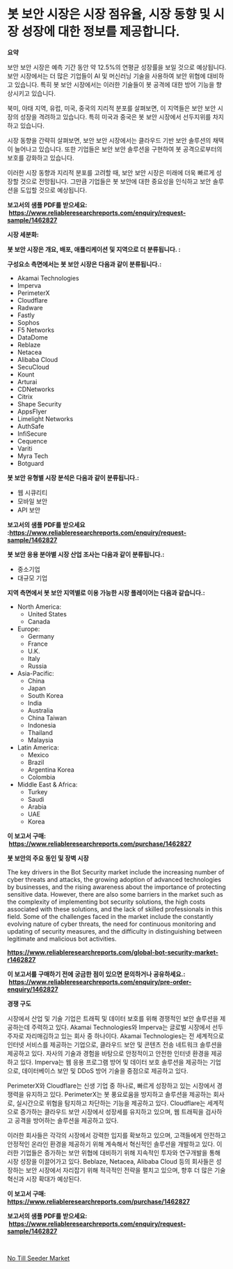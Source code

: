 <p><h1>봇 보안 시장은 시장 점유율, 시장 동향 및 시장 성장에 대한 정보를 제공합니다.</h1></p><p><strong>요약</strong></p>
<p><p>보안 보안 시장은 예측 기간 동안 약 12.5%의 연평균 성장률을 보일 것으로 예상됩니다. 보안 시장에서는 더 많은 기업들이 AI 및 머신러닝 기술을 사용하여 보안 위협에 대비하고 있습니다. 특히 봇 보안 시장에서는 이러한 기술들이 봇 공격에 대한 방어 기능을 향상시키고 있습니다.</p><p>북미, 아태 지역, 유럽, 미국, 중국의 지리적 분포를 살펴보면, 이 지역들은 보안 보안 시장의 성장을 격려하고 있습니다. 특히 미국과 중국은 봇 보안 시장에서 선두지위를 차지하고 있습니다.</p><p>시장 동향을 간략히 살펴보면, 보안 보안 시장에서는 클라우드 기반 보안 솔루션의 채택이 늘어나고 있습니다. 또한 기업들은 보안 보안 솔루션을 구현하여 봇 공격으로부터의 보호를 강화하고 있습니다.</p><p>이러한 시장 동향과 지리적 분포를 고려할 때, 보안 보안 시장은 미래에 더욱 빠르게 성장할 것으로 전망됩니다. 그만큼 기업들은 봇 보안에 대한 중요성을 인식하고 보안 솔루션을 도입할 것으로 예상됩니다.</p></p>
<p><strong>보고서의 샘플 PDF를 받으세요: &nbsp;<a href="https://www.reliableresearchreports.com/enquiry/request-sample/1462827">https://www.reliableresearchreports.com/enquiry/request-sample/1462827</a></strong></p>
<p><strong>시장 세분화:</strong></p>
<p><strong> 봇 보안 시장은 개요, 배포, 애플리케이션 및 지역으로 더 분류됩니다. :</strong></p>
<p><strong>구성요소 측면에서는 봇 보안 시장은 다음과 같이 분류됩니다.:</strong></p>
<p><ul><li>Akamai Technologies</li><li>Imperva</li><li>PerimeterX</li><li>Cloudflare</li><li>Radware</li><li>Fastly</li><li>Sophos</li><li>F5 Networks</li><li>DataDome</li><li>Reblaze</li><li>Netacea</li><li>Alibaba Cloud</li><li>SecuCloud</li><li>Kount</li><li>Arturai</li><li>CDNetworks</li><li>Citrix</li><li>Shape Security</li><li>AppsFlyer</li><li>Limelight Networks</li><li>AuthSafe</li><li>InfiSecure</li><li>Cequence</li><li>Variti</li><li>Myra Tech</li><li>Botguard</li></ul></p>
<p><strong> 봇 보안 유형별 시장 분석은 다음과 같이 분류됩니다.:</strong></p>
<p><ul><li>웹 시큐리티</li><li>모바일 보안</li><li>API 보안</li></ul></p>
<p><strong>보고서의 샘플 PDF를 받으세요 :<a href="https://www.reliableresearchreports.com/enquiry/request-sample/1462827">https://www.reliableresearchreports.com/enquiry/request-sample/1462827</a></strong></p>
<p><strong> 봇 보안 응용 분야별 시장 산업 조사는 다음과 같이 분류됩니다.:</strong></p>
<p><ul><li>중소기업</li><li>대규모 기업</li></ul></p>
<p><strong>지역 측면에서 봇 보안 지역별로 이용 가능한 시장 플레이어는 다음과 같습니다.:</strong></p>
<p><ul>
    <li>
        North America:
        <ul>
            <li>United States</li>
            <li>Canada</li>
        </ul>
    </li>
    <li>
        Europe:
        <ul>
            <li>Germany</li>
            <li>France</li>
            <li>U.K.</li>
            <li>Italy</li>
            <li>Russia</li>
        </ul>
    </li>
    <li>
        Asia-Pacific:
        <ul>
            <li>China</li>
            <li>Japan</li>
            <li>South Korea</li>
            <li>India</li>
            <li>Australia</li>
            <li>China Taiwan</li>
            <li>Indonesia</li>
            <li>Thailand</li>
            <li>Malaysia</li>
        </ul>
    </li>
    <li>
        Latin America:
        <ul>
            <li>Mexico</li>
            <li>Brazil</li>
            <li>Argentina Korea</li>
            <li>Colombia</li>
        </ul>
    </li>
    <li>
        Middle East & Africa:
        <ul>
            <li>Turkey</li>
            <li>Saudi</li>
            <li>Arabia</li>
            <li>UAE</li>
            <li>Korea</li>
        </ul>
    </li>
    </ul></p>
<p><strong>이 보고서 구매: &nbsp;<a href="https://www.reliableresearchreports.com/purchase/1462827">https://www.reliableresearchreports.com/purchase/1462827</a></strong></p>
<p><strong>봇 보안의 주요 동인 및 장벽 시장</strong></p>
<p><p>The key drivers in the Bot Security market include the increasing number of cyber threats and attacks, the growing adoption of advanced technologies by businesses, and the rising awareness about the importance of protecting sensitive data. However, there are also some barriers in the market such as the complexity of implementing bot security solutions, the high costs associated with these solutions, and the lack of skilled professionals in this field. Some of the challenges faced in the market include the constantly evolving nature of cyber threats, the need for continuous monitoring and updating of security measures, and the difficulty in distinguishing between legitimate and malicious bot activities.</p></p>
<p><strong><a href="https://www.reliableresearchreports.com/global-bot-security-market-r1462827">https://www.reliableresearchreports.com/global-bot-security-market-r1462827</a></strong></p>
<p><strong>이 보고서를 구매하기 전에 궁금한 점이 있으면 문의하거나 공유하세요.: &nbsp;<a href="https://www.reliableresearchreports.com/enquiry/pre-order-enquiry/1462827">https://www.reliableresearchreports.com/enquiry/pre-order-enquiry/1462827</a></strong></p>
<p><strong>경쟁 구도</strong></p>
<p><p>시장에서 산업 및 기술 기업은 트래픽 및 데이터 보호를 위해 경쟁적인 보안 솔루션을 제공하는데 주력하고 있다. Akamai Technologies와 Imperva는 글로벌 시장에서 선두 주자로 자리매김하고 있는 회사 중 하나이다. Akamai Technologies는 전 세계적으로 인터넷 서비스를 제공하는 기업으로, 클라우드 보안 및 콘텐츠 전송 네트워크 솔루션을 제공하고 있다. 자사의 기술과 경험을 바탕으로 안정적이고 안전한 인터넷 환경을 제공하고 있다. Imperva는 웹 응용 프로그램 방어 및 데이터 보호 솔루션을 제공하는 기업으로, 데이터베이스 보안 및 DDoS 방어 기술을 중점으로 제공하고 있다.</p><p>PerimeterX와 Cloudflare는 신생 기업 중 하나로, 빠르게 성장하고 있는 시장에서 경쟁력을 유지하고 있다. PerimeterX는 봇 풍요로움을 방지하고 솔루션을 제공하는 회사로, 실시간으로 위협을 탐지하고 차단하는 기능을 제공하고 있다. Cloudflare는 세계적으로 증가하는 클라우드 보안 시장에서 성장세를 유지하고 있으며, 웹 트래픽을 검사하고 공격을 방어하는 솔루션을 제공하고 있다.</p><p>이러한 회사들은 각각의 시장에서 강력한 입지를 확보하고 있으며, 고객들에게 안전하고 안정적인 온라인 환경을 제공하기 위해 계속해서 혁신적인 솔루션을 개발하고 있다. 이러한 기업들은 증가하는 보안 위협에 대비하기 위해 지속적인 투자와 연구개발을 통해 시장 성장을 이끌어가고 있다.  Beblaze, Netacea, Alibaba Cloud 등의 회사들은 성장하는 보안 시장에서 자리잡기 위해 적극적인 전략을 펼치고 있으며, 향후 더 많은 기술 혁신과 시장 확대가 예상된다.</p></p>
<p><strong>이 보고서 구매: &nbsp; <a href="https://www.reliableresearchreports.com/purchase/1462827">https://www.reliableresearchreports.com/purchase/1462827</a></strong></p>
<p><strong>보고서의 샘플 PDF를 받으세요: &nbsp;<a href="https://www.reliableresearchreports.com/enquiry/request-sample/1462827">https://www.reliableresearchreports.com/enquiry/request-sample/1462827</a></strong><strong></strong></p>
<p>&nbsp;</p>
<p><p><a href="https://github.com/kathiaseamanalvaradovlprc2h/Market-Research-Report-List-2/blob/main/no-till-seeder-market.md">No Till Seeder Market</a></p></p>
